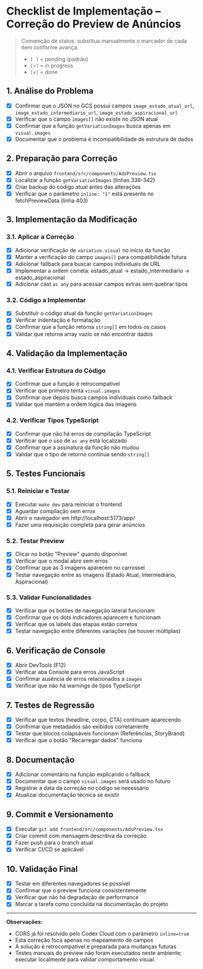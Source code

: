 # Checklist de Implementação – Correção do Preview de Anúncios

> Convenção de status: substitua manualmente o marcador de cada item conforme avança.
> - `[ ]` = pending (padrão)
> - `[>]` = in progress
> - `[x]` = done

## 1. Análise do Problema
- [x] Confirmar que o JSON no GCS possui campos `image_estado_atual_url`, `image_estado_intermediario_url`, `image_estado_aspiracional_url`
- [x] Verificar que o campo `images[]` não existe no JSON atual
- [x] Confirmar que a função `getVariationImages` busca apenas em `visual.images`
- [x] Documentar que o problema é incompatibilidade de estrutura de dados

## 2. Preparação para Correção
- [x] Abrir o arquivo `frontend/src/components/AdsPreview.tsx`
- [x] Localizar a função `getVariationImages` (linhas 336-342)
- [x] Criar backup do código atual antes das alterações
- [x] Verificar que o parâmetro `inline: "1"` está presente no fetchPreviewData (linha 403)

## 3. Implementação da Modificação
### 3.1. Aplicar a Correção
- [x] Adicionar verificação de `variation.visual` no início da função
- [x] Manter a verificação do campo `images[]` para compatibilidade futura
- [x] Adicionar fallback para buscar campos individuais de URL
- [x] Implementar a ordem correta: estado_atual → estado_intermediario → estado_aspiracional
- [x] Adicionar cast `as any` para acessar campos extras sem quebrar tipos

### 3.2. Código a Implementar
- [x] Substituir o código atual da função `getVariationImages`
- [x] Verificar indentação e formatação
- [x] Confirmar que a função retorna `string[]` em todos os casos
- [x] Validar que retorna array vazio se não encontrar dados

## 4. Validação da Implementação
### 4.1. Verificar Estrutura do Código
- [x] Confirmar que a função é retrocompatível
- [x] Verificar que primeiro tenta `visual.images`
- [x] Confirmar que depois busca campos individuais como fallback
- [x] Validar que mantém a ordem lógica das imagens

### 4.2. Verificar Tipos TypeScript
- [x] Confirmar que não há erros de compilação TypeScript
- [x] Verificar que o uso de `as any` está localizado
- [x] Confirmar que a assinatura da função não mudou
- [x] Validar que o tipo de retorno continua sendo `string[]`

## 5. Testes Funcionais
### 5.1. Reiniciar e Testar
- [x] Executar `make dev` para reiniciar o frontend
- [x] Aguardar compilação sem erros
- [x] Abrir o navegador em http://localhost:5173/app/
- [x] Fazer uma requisição completa para gerar anúncios

### 5.2. Testar Preview
- [x] Clicar no botão "Preview" quando disponível
- [x] Verificar que o modal abre sem erros
- [x] Confirmar que as 3 imagens aparecem no carrossel
- [x] Testar navegação entre as imagens (Estado Atual, Intermediário, Aspiracional)

### 5.3. Validar Funcionalidades
- [x] Verificar que os botões de navegação lateral funcionam
- [x] Confirmar que os dots indicadores aparecem e funcionam
- [x] Verificar que os labels das etapas estão corretos
- [x] Testar navegação entre diferentes variações (se houver múltiplas)

## 6. Verificação de Console
- [x] Abrir DevTools (F12)
- [x] Verificar aba Console para erros JavaScript
- [x] Confirmar ausência de erros relacionados a `images`
- [x] Verificar que não há warnings de tipos TypeScript

## 7. Testes de Regressão
- [x] Verificar que textos (headline, corpo, CTA) continuam aparecendo
- [x] Confirmar que metadados são exibidos corretamente
- [x] Testar que blocos colapsáveis funcionam (Referências, StoryBrand)
- [x] Verificar que o botão "Recarregar dados" funciona

## 8. Documentação
- [x] Adicionar comentário na função explicando o fallback
- [x] Documentar que o campo `visual.images` será usado no futuro
- [x] Registrar a data da correção no código se necessário
- [x] Atualizar documentação técnica se existir

## 9. Commit e Versionamento
- [x] Executar `git add frontend/src/components/AdsPreview.tsx`
- [x] Criar commit com mensagem descritiva da correção
- [x] Fazer push para o branch atual
- [x] Verificar CI/CD se aplicável

## 10. Validação Final
- [x] Testar em diferentes navegadores se possível
- [x] Confirmar que o preview funciona consistentemente
- [x] Verificar que não há degradação de performance
- [x] Marcar a tarefa como concluída na documentação do projeto

---

**Observações:**
- CORS já foi resolvido pelo Codex Cloud com o parâmetro `inline=true`
- Esta correção foca apenas no mapeamento de campos
- A solução é retrocompatível e preparada para mudanças futuras
- Testes manuais do preview não foram executados neste ambiente; executar localmente para validar comportamento visual.